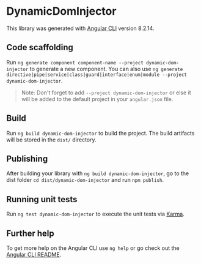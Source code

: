 # DynamicDomInjector

This library was generated with [Angular CLI](https://github.com/angular/angular-cli) version 8.2.14.

## Code scaffolding

Run `ng generate component component-name --project dynamic-dom-injector` to generate a new component. You can also use `ng generate directive|pipe|service|class|guard|interface|enum|module --project dynamic-dom-injector`.
> Note: Don't forget to add `--project dynamic-dom-injector` or else it will be added to the default project in your `angular.json` file. 

## Build

Run `ng build dynamic-dom-injector` to build the project. The build artifacts will be stored in the `dist/` directory.

## Publishing

After building your library with `ng build dynamic-dom-injector`, go to the dist folder `cd dist/dynamic-dom-injector` and run `npm publish`.

## Running unit tests

Run `ng test dynamic-dom-injector` to execute the unit tests via [Karma](https://karma-runner.github.io).

## Further help

To get more help on the Angular CLI use `ng help` or go check out the [Angular CLI README](https://github.com/angular/angular-cli/blob/master/README.md).
